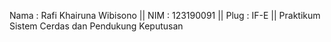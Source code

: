 
Nama : Rafi Khairuna Wibisono
|| NIM : 123190091
|| Plug : IF-E
|| Praktikum Sistem Cerdas dan Pendukung Keputusan 
